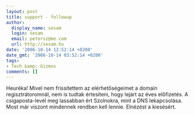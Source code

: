 ```yaml
---
layout: post
title: support - followup
author:
  display_name: sesam
  login: sesam
  email: petersz@me.com
  url: http://sesam.hu
date: '2006-10-14 12:52:14 +0200'
date_gmt: '2006-10-14 03:52:14 +0200'
tags:
- Tech &amp; Gizmos
comments: []
---
```


Heuréka! Mivel nem frissítettem az elérhetőségeimet a domain regisztrátoromnál, nem is tudtak értesíteni, hogy lejárt az éves előfizetés. A csigaposta-levél meg lassabban ért Szolnokra, mint a DNS lekapcsolása. Most már viszont mindennek rendben kell lennie. Elnézést a kiesésért.
